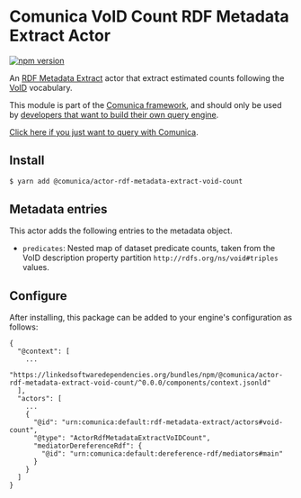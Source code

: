 # Comunica VoID Count RDF Metadata Extract Actor

[![npm version](https://badge.fury.io/js/%40comunica%2Factor-rdf-metadata-extract-void-count.svg)](https://www.npmjs.com/package/@comunica/actor-rdf-metadata-extract-void-count)

An [RDF Metadata Extract](https://github.com/comunica/comunica/tree/master/packages/bus-rdf-metadata-extract) actor that
extract estimated counts following the [VoID](https://www.w3.org/TR/void/) vocabulary.

This module is part of the [Comunica framework](https://github.com/comunica/comunica),
and should only be used by [developers that want to build their own query engine](https://comunica.dev/docs/modify/).

[Click here if you just want to query with Comunica](https://comunica.dev/docs/query/).

## Install

```bash
$ yarn add @comunica/actor-rdf-metadata-extract-void-count
```

## Metadata entries

This actor adds the following entries to the metadata object.

* `predicates`: Nested map of dataset predicate counts, taken from the VoID description property partition `http://rdfs.org/ns/void#triples` values.

## Configure

After installing, this package can be added to your engine's configuration as follows:
```text
{
  "@context": [
    ...
    "https://linkedsoftwaredependencies.org/bundles/npm/@comunica/actor-rdf-metadata-extract-void-count/^0.0.0/components/context.jsonld"  
  ],
  "actors": [
    ...
    {
      "@id": "urn:comunica:default:rdf-metadata-extract/actors#void-count",
      "@type": "ActorRdfMetadataExtractVoIDCount",
      "mediatorDereferenceRdf": {
        "@id": "urn:comunica:default:dereference-rdf/mediators#main"
      }
    }
  ]
}
```
